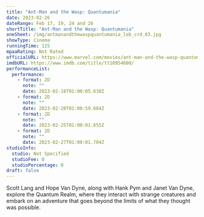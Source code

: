 ```yaml
---
title: "Ant-Man and the Wasp: Quantumania"
date: 2023-02-26
dateRange: Feb 17, 19, 24 and 26
shortTitle: "Ant-Man and the Wasp: Quantumania"
oneSheet: /img/antmanandthewaspquantumania_lob_crd_03.jpg
showType: Cinema
runningTime: 125
mpaaRating: Not Rated
officialURL: https://www.marvel.com/movies/ant-man-and-the-wasp-quantumania
imdbURL: https://www.imdb.com/title/tt10954600/
performanceList:
  performance:
    - format: 2D
      note: ""
      date: 2023-02-18T01:00:05.638Z
    - format: 2D
      note: ""
      date: 2023-02-20T01:00:59.684Z
    - format: 2D
      note: ""
      date: 2023-02-25T01:00:01.655Z
    - format: 2D
      note: ""
      date: 2023-02-27T01:00:01.704Z
studioInfo:
  studio: Not Specified
  studioFee: 0
  studioPercentage: 0
draft: false
---
```

Scott Lang and Hope Van Dyne, along with Hank Pym and Janet Van Dyne, explore the Quantum Realm, where they interact with strange creatures and embark on an adventure that goes beyond the limits of what they thought was possible.